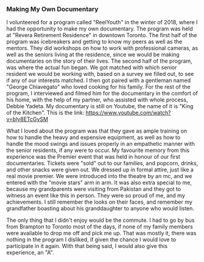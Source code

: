 ### Making My Own Documentary

I volunteered for a program called "ReelYouth" in the winter of 2018, where I had the opportunity to make my own documentary. The program was held at "Revera Retirement Residence" in downtown Toronto. The first half of the program was icebreakers and getting to know my peers as well as the mentors. They did workshops on how to work with professional cameras, as well as the seniors living at the residence, since we would be making documentaries on the story of their lives. The second half of the program, was where the actual fun began. We got matched with which senior resident we would be working with, based on a survey we filled out, to see if any of our interests matched. I then got paired with a gentleman named "George Chiavegato" who loved cooking for his family. For the rest of the program, I interviewed and filmed him for the documentary in the comfort of his home, with the help of my partner, who assisted with whole process, Debbie Yadeta. My documentary is still on Youtube, the name of it is "King of the Kitchen". This is the link: https://www.youtube.com/watch?v=bly8ETcGySM

What I loved about the program was that they gave as ample training on how to handle the heavy and expensive equipment, as well as how to handle the mood swings and issues properly in an empathetic manner with the senior residents, if any were to occur. My favourite memory from this experience was the Premier event that was held in honour of our first documentaries. Tickets were "sold" out to our families, and popcorn, drinks, and other snacks were given out. We dressed up in formal attire, just like a real movie premier. We were introduced into the theatre by an mc, and we entered with the "movie stars" arm in arm. It was also extra special to me, because my grandparents were visiting from Pakistan and they got to witness an event like this in person. They were so proud of me, and my achievements. I still remember the looks on their faces, and remember my grandfather boasting about his granddaughter to anyone who would listen. 

The only thing that I didn't enjoy would be the commute. I had to go by bus from Brampton to Toronto most of the days, if none of my family members were available to drop me off and pick me up. That was mostly it, there was nothing in the program I disliked, if given the chance I would love to participate in it again. With that being said, I would also give this experience, an "A".